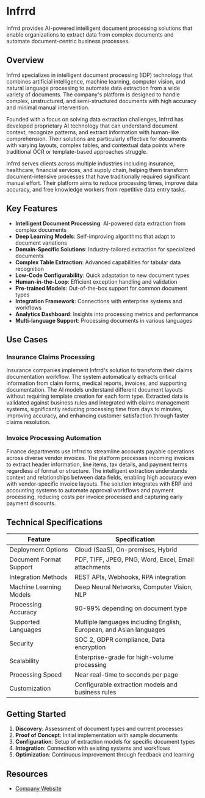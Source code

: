 # Infrrd

Infrrd provides AI-powered intelligent document processing solutions that enable organizations to extract data from complex documents and automate document-centric business processes.

## Overview

Infrrd specializes in intelligent document processing (IDP) technology that combines artificial intelligence, machine learning, computer vision, and natural language processing to automate data extraction from a wide variety of documents. The company's platform is designed to handle complex, unstructured, and semi-structured documents with high accuracy and minimal manual intervention.

Founded with a focus on solving data extraction challenges, Infrrd has developed proprietary AI technology that can understand document context, recognize patterns, and extract information with human-like comprehension. Their solutions are particularly effective for documents with varying layouts, complex tables, and contextual data points where traditional OCR or template-based approaches struggle.

Infrrd serves clients across multiple industries including insurance, healthcare, financial services, and supply chain, helping them transform document-intensive processes that have traditionally required significant manual effort. Their platform aims to reduce processing times, improve data accuracy, and free knowledge workers from repetitive data entry tasks.

## Key Features

- **Intelligent Document Processing**: AI-powered data extraction from complex documents
- **Deep Learning Models**: Self-improving algorithms that adapt to document variations
- **Domain-Specific Solutions**: Industry-tailored extraction for specialized documents
- **Complex Table Extraction**: Advanced capabilities for tabular data recognition
- **Low-Code Configurability**: Quick adaptation to new document types
- **Human-in-the-Loop**: Efficient exception handling and validation
- **Pre-trained Models**: Out-of-the-box support for common document types
- **Integration Framework**: Connections with enterprise systems and workflows
- **Analytics Dashboard**: Insights into processing metrics and performance
- **Multi-language Support**: Processing documents in various languages

## Use Cases

### Insurance Claims Processing

Insurance companies implement Infrrd's solution to transform their claims documentation workflow. The system automatically extracts critical information from claim forms, medical reports, invoices, and supporting documentation. The AI models understand different document layouts without requiring template creation for each form type. Extracted data is validated against business rules and integrated with claims management systems, significantly reducing processing time from days to minutes, improving accuracy, and enhancing customer satisfaction through faster claims resolution.

### Invoice Processing Automation

Finance departments use Infrrd to streamline accounts payable operations across diverse vendor invoices. The platform processes incoming invoices to extract header information, line items, tax details, and payment terms regardless of format or structure. The intelligent extraction understands context and relationships between data fields, enabling high accuracy even with vendor-specific invoice layouts. The solution integrates with ERP and accounting systems to automate approval workflows and payment processing, reducing costs per invoice processed and capturing early payment discounts.

## Technical Specifications

| Feature | Specification |
|---------|---------------|
| Deployment Options | Cloud (SaaS), On-premises, Hybrid |
| Document Format Support | PDF, TIFF, JPEG, PNG, Word, Excel, Email attachments |
| Integration Methods | REST APIs, Webhooks, RPA integration |
| Machine Learning Models | Deep Neural Networks, Computer Vision, NLP |
| Processing Accuracy | 90-99% depending on document type |
| Supported Languages | Multiple languages including English, European, and Asian languages |
| Security | SOC 2, GDPR compliance, Data encryption |
| Scalability | Enterprise-grade for high-volume processing |
| Processing Speed | Near real-time to seconds per page |
| Customization | Configurable extraction models and business rules |

## Getting Started

1. **Discovery**: Assessment of document types and current processes
2. **Proof of Concept**: Initial implementation with sample documents
3. **Configuration**: Setup of extraction models for specific document types
4. **Integration**: Connection with existing systems and workflows
5. **Optimization**: Continuous improvement through feedback and learning

## Resources

- [Company Website](https://www.infrrd.ai/)
